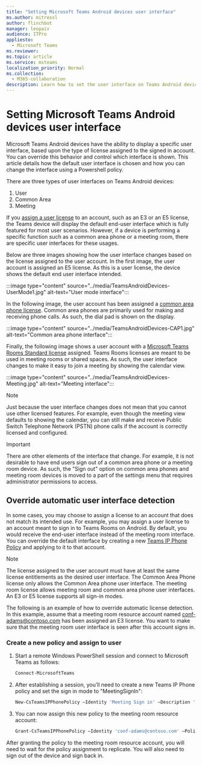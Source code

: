 ```yaml
---
title: "Setting Microsoft Teams Android devices user interface"
ms.author: mitressl
author: flinchbot
manager: leopaiv
audience: ITPro
appliesto: 
  - Microsoft Teams
ms.reviewer: 
ms.topic: article
ms.service: msteams
localization_priority: Normal
ms.collection:
  - M365-collaboration
description: Learn how to set the user interface on Teams Android devices.
---
```

# Setting Microsoft Teams Android devices user interface

Microsoft Teams Android devices have the ability to display a specific user interface, based upon the type of license assigned to the signed in account. You can override this behavior and control which interface is shown. This article details how the default user interface is chosen and how you can change the interface using a Powershell policy.

There are three types of user interfaces on Teams Android devices:

1. User
2. Common Area
3. Meeting

If you [assign a user license](/microsoftteams/user-access) to an account, such as an E3 or an E5 license, the Teams device will display the default end-user interface which is fully featured for most user scenarios. However, if a device is performing a specific function such as a common area phone or a meeting room, there are specific user interfaces for these usages.

Below are three images showing how the user interface changes based on the license assigned to the user account. In the first image, the user account is assigned an E5 license. As this is a user license, the device shows the default end user interface intended.

:::image type="content" source="../media/TeamsAndroidDevices-UserMode1.jpg" alt-text="User mode interface":::

In the following image, the user account has been assigned a [common area phone license](/microsoftteams/set-up-common-area-phones). Common area phones are primarily used for making and receiving phone calls. As such, the dial pad is shown on the display.

:::image type="content" source="../media/TeamsAndroidDevices-CAP1.jpg" alt-text="Common area phone interface":::

Finally, the following image shows a user account with a [Microsoft Teams Rooms Standard license](/MicrosoftTeams/rooms/rooms-licensing) assigned. Teams Rooms licenses are meant to be used in meeting rooms or shared spaces. As such, the user interface changes to make it easy to join a meeting by showing the calendar view.

:::image type="content" source="../media/TeamsAndroidDevices-Meeting.jpg" alt-text="Meeting interface":::

> [!NOTE]
> Just because the user interface changes does not mean that you cannot use other licensed features. For example, even though the meeting view defaults to showing the calendar, you can still make and receive Public Switch Telephone Network (PSTN) phone calls if the account is correctly licensed and configured.

> [!IMPORTANT]
> There are other elements of the interface that change. For example, it is not desirable to have end users sign out of a common area phone or a meeting room device. As such, the "Sign out" option on common area phones and meeting room devices is moved to a part of the settings menu that requires administrator permissions to access.

## Override automatic user interface detection

In some cases, you may choose to assign a license to an account that does not match its intended use. For example, you may assign a user license to an account meant to sign in to Teams Rooms on Android. By default, you would receive the end-user interface instead of the meeting room interface. You can override the default interface by creating a new [Teams IP Phone Policy](/powershell/module/skype/new-csteamsipphonepolicy?view=skype-ps) and applying to it to that account.

> [!NOTE]
> The license assigned to the user account must have at least the same license entitlements as the desired user interface. The Common Area Phone license only allows the Common Area phone user interface. The meeting  room license allows meeting room and common area phone user interfaces. An E3 or E5 license supports all sign-in modes.

The following is an example of how to override automatic license detection. In this example, assume that a meeting room resource account named conf-adams@contoso.com has been assigned an E3 license. You want to make sure that the meeting room user interface is seen after this account signs in.

### Create a new policy and assign to user

1. Start a remote Windows PowerShell session and connect to Microsoft Teams as follows:

    ``` Powershell
    Connect-MicrosoftTeams
    ```

2. After establishing a session, you'll need to create a new Teams IP Phone policy and set the sign in mode to "MeetingSignIn":

   ``` Powershell
   New-CsTeamsIPPhonePolicy –Identity 'Meeting Sign in' –Description 'Meeting Sign In Phone Policy' -SignInMode 'MeetingSignIn'

   ```

3. You can now assign this new policy to the meeting room resource account:

   ``` Powershell
   Grant-CsTeamsIPPhonePolicy –Identity 'conf-adams@contoso.com' –PolicyName 'Meeting Sign In'
   ```

After granting the policy to the meeting room resource account, you will need to wait for the policy assignment to replicate. You will also need to sign out of the device and sign back in.
